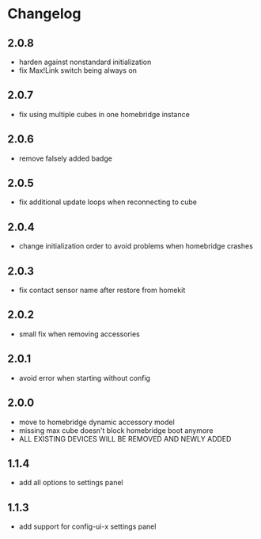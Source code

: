 # Changelog

## 2.0.8
- harden against nonstandard initialization
- fix Max!Link switch being always on

## 2.0.7
- fix using multiple cubes in one homebridge instance

## 2.0.6
- remove falsely added badge

## 2.0.5
- fix additional update loops when reconnecting to cube

## 2.0.4
- change initialization order to avoid problems when homebridge crashes

## 2.0.3
- fix contact sensor name after restore from homekit

## 2.0.2
- small fix when removing accessories

## 2.0.1
- avoid error when starting without config

## 2.0.0
- move to homebridge dynamic accessory model
- missing max cube doesn't block homebridge boot anymore
- ALL EXISTING DEVICES WILL BE REMOVED AND NEWLY ADDED

## 1.1.4
- add all options to settings panel

## 1.1.3
- add support for config-ui-x settings panel

